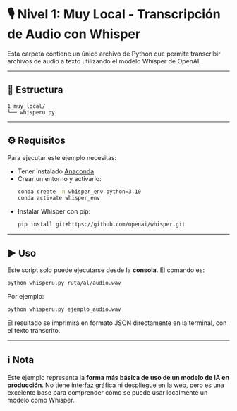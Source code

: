 # 🎙️ Nivel 1: Muy Local - Transcripción de Audio con Whisper

Esta carpeta contiene un único archivo de Python que permite transcribir archivos de audio a texto utilizando el modelo Whisper de OpenAI.

---

## 📁 Estructura

```
1_muy_local/
└── whisperu.py
```

---

## ⚙️ Requisitos

Para ejecutar este ejemplo necesitas:

- Tener instalado [Anaconda](https://www.anaconda.com/)
- Crear un entorno y activarlo:
  ```bash
  conda create -n whisper_env python=3.10
  conda activate whisper_env
  ```
- Instalar Whisper con pip:
  ```bash
  pip install git+https://github.com/openai/whisper.git
  ```

---

## ▶️ Uso

Este script solo puede ejecutarse desde la **consola**. El comando es:

```bash
python whisperu.py ruta/al/audio.wav
```

Por ejemplo:

```bash
python whisperu.py ejemplo_audio.wav
```

El resultado se imprimirá en formato JSON directamente en la terminal, con el texto transcrito.

---

## ℹ️ Nota

Este ejemplo representa la **forma más básica de uso de un modelo de IA en producción**. No tiene interfaz gráfica ni despliegue en la web, pero es una excelente base para comprender cómo se puede usar localmente un modelo como Whisper.
